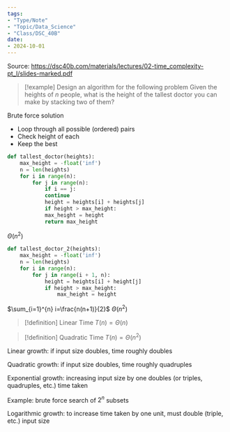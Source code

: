 ```yaml
---
tags:
- "Type/Note"
- "Topic/Data_Science"
- "Class/DSC_40B"
date:
- 2024-10-01
---
```


Source: https://dsc40b.com/materials/lectures/02-time_complexity-pt_I/slides-marked.pdf

> [!example] Design an algorithm for the following problem
> Given the heights of $n$ people, what is the height of the tallest doctor you can make by stacking two of them?

Brute force solution
- Loop through all possible (ordered) pairs
- Check height of each
- Keep the best

```python
def tallest_doctor(heights):
    max_height = -float('inf')
    n = len(heights)
    for i in range(n):
        for j in range(n):
            if i == j:
            continue
            height = heights[i] + heights[j]
            if height > max_height:
            max_height = height
            return max_height
```
$\Theta(n^2)$

```python
def tallest_doctor_2(heights):
    max_height = -float('inf')
    n = len(heights)
    for i in range(n):
        for j in range(i + 1, n):
            height = heights[i] + height[j]
            if height > max_height:
                max_height = height
```
$\sum_{i=1}^{n} i=\frac{n(n+1)}{2}$
$\Theta(n^2)$

> [!definition] Linear Time
> $T(n)=\Theta(n)$

> [!definition] Quadratic Time
> $T(n)=\Theta(n^2)$

Linear growth: if input size doubles, time roughly doubles

Quadratic growth: if input size doubles, time roughly quadruples

Exponential growth: increasing input size by one doubles (or triples, quadruples, etc.) time taken

Example: brute force search of $2^n$ subsets

Logarithmic growth: to increase time taken by one unit, must double (triple, etc.) input size
